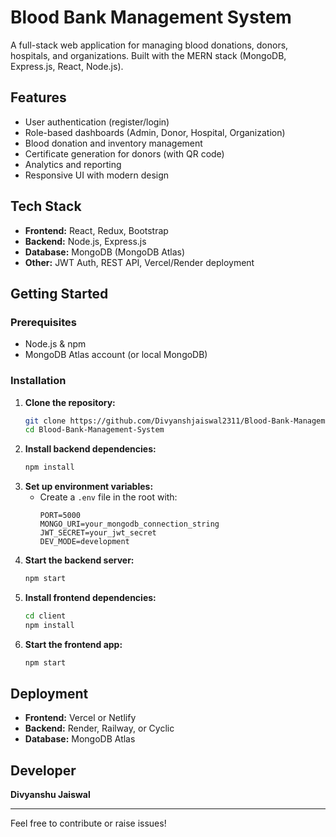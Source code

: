 # Blood Bank Management System

A full-stack web application for managing blood donations, donors, hospitals, and organizations. Built with the MERN stack (MongoDB, Express.js, React, Node.js).

## Features
- User authentication (register/login)
- Role-based dashboards (Admin, Donor, Hospital, Organization)
- Blood donation and inventory management
- Certificate generation for donors (with QR code)
- Analytics and reporting
- Responsive UI with modern design

## Tech Stack
- **Frontend:** React, Redux, Bootstrap
- **Backend:** Node.js, Express.js
- **Database:** MongoDB (MongoDB Atlas)
- **Other:** JWT Auth, REST API, Vercel/Render deployment

## Getting Started

### Prerequisites
- Node.js & npm
- MongoDB Atlas account (or local MongoDB)

### Installation
1. **Clone the repository:**
   ```bash
   git clone https://github.com/Divyanshjaiswal2311/Blood-Bank-Management-System.git
   cd Blood-Bank-Management-System
   ```
2. **Install backend dependencies:**
   ```bash
   npm install
   ```
3. **Set up environment variables:**
   - Create a `.env` file in the root with:
     ```env
     PORT=5000
     MONGO_URI=your_mongodb_connection_string
     JWT_SECRET=your_jwt_secret
     DEV_MODE=development
     ```
4. **Start the backend server:**
   ```bash
   npm start
   ```
5. **Install frontend dependencies:**
   ```bash
   cd client
   npm install
   ```
6. **Start the frontend app:**
   ```bash
   npm start
   ```

## Deployment
- **Frontend:** Vercel or Netlify
- **Backend:** Render, Railway, or Cyclic
- **Database:** MongoDB Atlas


## Developer
**Divyanshu Jaiswal**

---
Feel free to contribute or raise issues!
